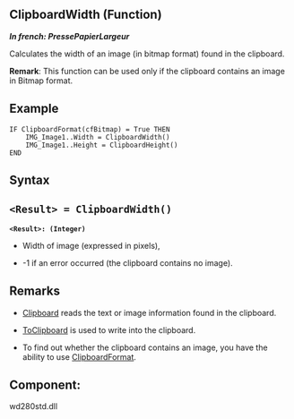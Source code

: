 
## ClipboardWidth (Function)

***In french: PressePapierLargeur***



<a name="XUse"></a>
<a name="Use"></a>
<a name="description"></a>
Calculates the width of an image (in bitmap format) found in the clipboard.

**Remark**: This function can be used only if the clipboard contains an image in Bitmap format.
<a name="Example1"></a>
<a name="sample_code"></a>

## Example


```wl
IF ClipboardFormat(cfBitmap) = True THEN
	IMG_Image1..Width = ClipboardWidth()
	IMG_Image1..Height = ClipboardHeight()
END
```

<a name="XSYNTAX"></a>
<a name="SYNTAX1"></a>

## Syntax

`<Result> = ClipboardWidth()`
---

**`<Result>: (Integer)`**



- Width of image (expressed in pixels), 

- -1 if an error occurred (the clipboard contains no image).  






<a name="NOTE0"></a>
<a name="NOTE0_1"></a>

## Remarks


- [Clipboard](../WDLang1/3063004.md) reads the text or image information found in the clipboard.

- [ToClipboard](../WDLang1/3063005.md) is used to write into the clipboard.

- To find out whether the clipboard contains an image, you have the ability to use [ClipboardFormat](../WDLang1/3063002.md).




<a name="XComponent"></a>

## Component:
wd280std.dll
